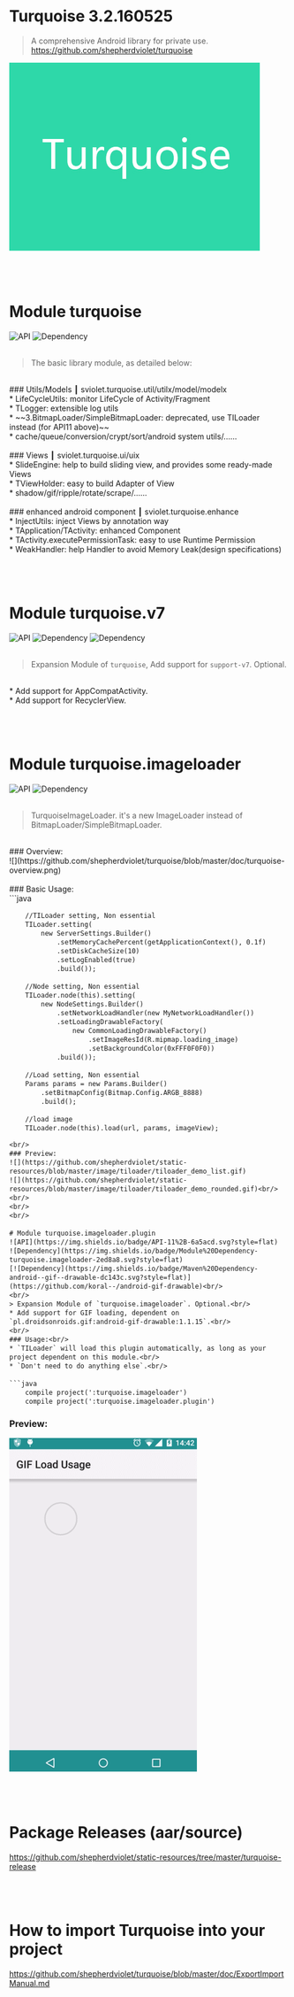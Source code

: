 # Turquoise 3.2.160525
> A comprehensive Android library for private use.<br/>
> https://github.com/shepherdviolet/turquoise <br/>

![](https://github.com/shepherdviolet/static-resources/blob/master/image/logo/turquoise.jpg)<br/>
<br/>
<br/>
<br/>

# Module turquoise
![API](https://img.shields.io/badge/API-10%2B-6a5acd.svg?style=flat)
![Dependency](https://img.shields.io/badge/Maven%20Dependency-support--v4-dc143c.svg?style=flat)<br/>
<br/>
> The basic library module, as detailed below:<br/>
<br/>
### Utils/Models ┃ sviolet.turquoise.util/utilx/model/modelx <br/>
* LifeCycleUtils: monitor LifeCycle of Activity/Fragment<br/>
* TLogger: extensible log utils<br/>
* ~~3.BitmapLoader/SimpleBitmapLoader: deprecated, use TILoader instead (for API11 above)~~<br/>
* cache/queue/conversion/crypt/sort/android system utils/......<br/>
<br/>
### Views ┃ sviolet.turquoise.ui/uix <br/>
* SlideEngine: help to build sliding view, and provides some ready-made Views<br/>
* TViewHolder: easy to build Adapter of View<br/>
* shadow/gif/ripple/rotate/scrape/......<br/>
<br/>
### enhanced android component ┃ sviolet.turquoise.enhance <br/>
* InjectUtils: inject Views by annotation way<br/>
* TApplication/TActivity: enhanced Component<br/>
* TActivity.executePermissionTask: easy to use Runtime Permission<br/>
* WeakHandler: help Handler to avoid Memory Leak(design specifications)<br/>
<br/>
<br/>
<br/>

# Module turquoise.v7
![API](https://img.shields.io/badge/API-10%2B-6a5acd.svg?style=flat)
![Dependency](https://img.shields.io/badge/Module%20Dependency-turquoise-2ed8a8.svg?style=flat)
![Dependency](https://img.shields.io/badge/Maven%20Dependency-support--v7-dc143c.svg?style=flat)<br/>
<br/>
> Expansion Module of `turquoise`, Add support for `support-v7`. Optional.<br/>
<br/>
* Add support for AppCompatActivity.<br/>
* Add support for RecyclerView.<br/>
<br/>
<br/>
<br/>

# Module turquoise.imageloader
![API](https://img.shields.io/badge/API-11%2B-6a5acd.svg?style=flat)
![Dependency](https://img.shields.io/badge/Module%20Dependency-turquoise-2ed8a8.svg?style=flat)<br/>
<br/>
> TurquoiseImageLoader. it's a new ImageLoader instead of BitmapLoader/SimpleBitmapLoader.<br/>
<br/>
### Overview:<br/>
![](https://github.com/shepherdviolet/turquoise/blob/master/doc/turquoise-overview.png)<br/>
<br/>
### Basic Usage:<br/>
```java

        //TILoader setting, Non essential
        TILoader.setting(
            new ServerSettings.Builder()
                .setMemoryCachePercent(getApplicationContext(), 0.1f)
                .setDiskCacheSize(10)
                .setLogEnabled(true)
                .build());

        //Node setting, Non essential
        TILoader.node(this).setting(
            new NodeSettings.Builder()
                .setNetworkLoadHandler(new MyNetworkLoadHandler())
                .setLoadingDrawableFactory(
                    new CommonLoadingDrawableFactory()
                        .setImageResId(R.mipmap.loading_image)
                        .setBackgroundColor(0xFFF0F0F0))
                .build());

        //Load setting, Non essential
        Params params = new Params.Builder()
            .setBitmapConfig(Bitmap.Config.ARGB_8888)
            .build();

        //load image
        TILoader.node(this).load(url, params, imageView);

```
<br/>
### Preview:
![](https://github.com/shepherdviolet/static-resources/blob/master/image/tiloader/tiloader_demo_list.gif)
![](https://github.com/shepherdviolet/static-resources/blob/master/image/tiloader/tiloader_demo_rounded.gif)<br/>
<br/>
<br/>
<br/>

# Module turquoise.imageloader.plugin
![API](https://img.shields.io/badge/API-11%2B-6a5acd.svg?style=flat)
![Dependency](https://img.shields.io/badge/Module%20Dependency-turquoise.imageloader-2ed8a8.svg?style=flat)
[![Dependency](https://img.shields.io/badge/Maven%20Dependency-android--gif--drawable-dc143c.svg?style=flat)](https://github.com/koral--/android-gif-drawable)<br/>
<br/>
> Expansion Module of `turquoise.imageloader`. Optional.<br/>
* Add support for GIF loading, dependent on `pl.droidsonroids.gif:android-gif-drawable:1.1.15`.<br/>
<br/>
### Usage:<br/>
* `TILoader` will load this plugin automatically, as long as your project dependent on this module.<br/>
* `Don't need to do anything else`.<br/>

```java
    compile project(':turquoise.imageloader')
    compile project(':turquoise.imageloader.plugin')
```

### Preview:
![](https://raw.githubusercontent.com/shepherdviolet/static-resources/master/image/tiloader/tiloader_demo_gif.gif)<br/>
<br/>
<br/>
<br/>

# Package Releases (aar/source)
https://github.com/shepherdviolet/static-resources/tree/master/turquoise-release <br/>
<br/>
<br/>
<br/>

# How to import Turquoise into your project
https://github.com/shepherdviolet/turquoise/blob/master/doc/ExportImportManual.md <br/>
<br/>
<br/>
<br/>